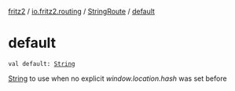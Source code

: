 [fritz2](../../index.md) / [io.fritz2.routing](../index.md) / [StringRoute](index.md) / [default](./default.md)

# default

`val default: `[`String`](https://kotlinlang.org/api/latest/jvm/stdlib/kotlin/-string/index.html)

[String](https://kotlinlang.org/api/latest/jvm/stdlib/kotlin/-string/index.html) to use when no explicit *window.location.hash* was set before

